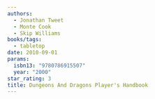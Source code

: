 ```yaml
---
authors:
  - Jonathan Tweet
  - Monte Cook
  - Skip Williams
books/tags:
  - tabletop
date: 2010-09-01
params:
  isbn13: "9780786915507"
  year: "2000"
star_rating: 3
title: Dungeons And Dragons Player's Handbook
---
```


<!--more-->
